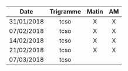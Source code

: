 |Date | Trigramme | Matin  | AM  |
|-----|:---------:|:------:|:---:|
| 31/01/2018 | tcso |   X   |  X  |
| 07/02/2018 | tcso |   X   |  X  |
| 14/02/2018 | tcso |   X   |  X  |
| 21/02/2018 | tcso |   X   |  X  |
| 07/03/2018 | tcso |       |     |
